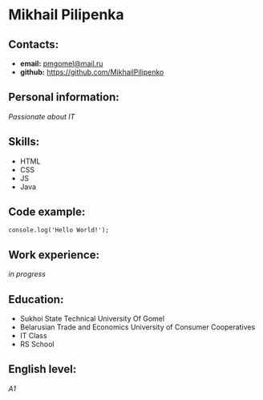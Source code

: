 # Mikhail Pilipenka

## Contacts:
- **email:** <pmgomel@mail.ru>
- **github:** https://github.com/MikhailPilipenko

## Personal information:
_Passionate about IT_

## Skills:
- HTML
- CSS
- JS
- Java

## Code example:
```
console.log('Hello World!');
```

## Work experience:
_in progress_

## Education:
- Sukhoi State Technical University Of Gomel
- Belarusian Trade and Economics University of Consumer Cooperatives
- IT Class
- RS School

## English level:
_A1_
